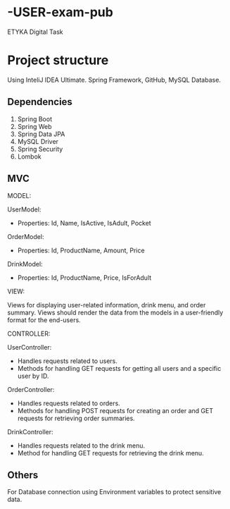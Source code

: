 # -USER-exam-pub
ETYKA Digital Task

# Project structure

Using InteliJ IDEA Ultimate. Spring Framework, GitHub, MySQL Database. 

## Dependencies

1) Spring Boot
2) Spring Web
3) Spring Data JPA
4) MySQL Driver
5) Spring Security
6) Lombok

## MVC

MODEL:

UserModel:
- Properties: Id, Name, IsActive, IsAdult, Pocket

OrderModel:
- Properties: Id, ProductName, Amount, Price

DrinkModel:
- Properties: Id, ProductName, Price, IsForAdult

VIEW:

Views for displaying user-related information, drink menu, and order summary.
Views should render the data from the models in a user-friendly format for the end-users.

CONTROLLER:

UserController:
- Handles requests related to users.
- Methods for handling GET requests for getting all users and a specific user by ID.

OrderController:
- Handles requests related to orders.
- Methods for handling POST requests for creating an order and GET requests for retrieving order summaries.

DrinkController:
- Handles requests related to the drink menu.
- Method for handling GET requests for retrieving the drink menu.

## Others

For Database connection using Environment variables to protect sensitive data.
